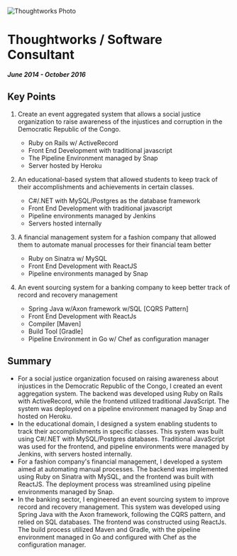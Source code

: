 ![Thoughtworks Photo](https://github.com/MoreNaruto/personal-website/assets/2292947/8dd4798e-fe55-4a22-8e29-2f1372a17da8) 

# Thoughtworks / Software Consultant
***June 2014 - October 2016***

## Key Points  

1. Create an event aggregated system that allows a social justice organization to raise awareness of the injustices and corruption in the Democratic Republic of the Congo.
   * Ruby on Rails w/ ActiveRecord
   * Front End Development with traditional javascript
   * The Pipeline Environment managed by Snap
   * Server hosted by Heroku

2. An educational-based system that allowed students to keep track of their accomplishments and achievements in certain classes.
   * C#/.NET with MySQL/Postgres as the database framework
   * Front End Development with traditional javascript
   * Pipeline environments managed by Jenkins
   * Servers hosted internally

3. A financial management system for a fashion company that allowed them to automate manual processes for their financial team better
   * Ruby on Sinatra w/ MySQL
   * Front End Development with ReactJS
   * Pipeline environments managed by Snap

4. An event sourcing system for a banking company to keep better track of record and recovery management
   * Spring Java w/Axon framework w/SQL [CQRS Pattern]
   * Front End Development with ReactJs
   * Compiler [Maven]
   * Build Tool [Gradle]
   * Pipeline Environment in Go w/ Chef as configuration manager

## Summary

* For a social justice organization focused on raising awareness about injustices in the Democratic Republic of the Congo, I created an event aggregation system. The backend was developed using Ruby on Rails with ActiveRecord, while the frontend utilized traditional JavaScript. The system was deployed on a pipeline environment managed by Snap and hosted on Heroku.
* In the educational domain, I designed a system enabling students to track their accomplishments in specific classes. This system was built using C#/.NET with MySQL/Postgres databases. Traditional JavaScript was used for the frontend, and pipeline environments were managed by Jenkins, with servers hosted internally.
* For a fashion company's financial management, I developed a system aimed at automating manual processes. The backend was implemented using Ruby on Sinatra with MySQL, and the frontend was built with ReactJS. The deployment process was streamlined using pipeline environments managed by Snap.
* In the banking sector, I engineered an event sourcing system to improve record and recovery management. This system was developed using Spring Java with the Axon framework, following the CQRS pattern, and relied on SQL databases. The frontend was constructed using ReactJs. The build process utilized Maven and Gradle, with the pipeline environment managed in Go and configured with Chef as the configuration manager.
